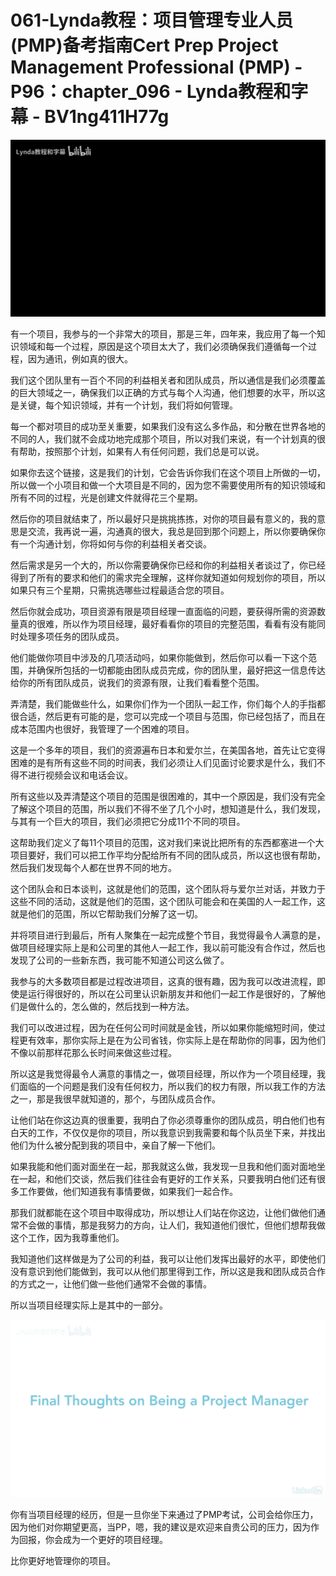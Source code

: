# 061-Lynda教程：项目管理专业人员(PMP)备考指南Cert Prep Project Management Professional (PMP) - P96：chapter_096 - Lynda教程和字幕 - BV1ng411H77g

![](img/c37b2b40681f8fbbe66a1167546257ed_0.png)

有一个项目，我参与的一个非常大的项目，那是三年，四年来，我应用了每一个知识领域和每一个过程，原因是这个项目太大了，我们必须确保我们遵循每一个过程，因为通讯，例如真的很大。

我们这个团队里有一百个不同的利益相关者和团队成员，所以通信是我们必须覆盖的巨大领域之一，确保我们以正确的方式与每个人沟通，他们想要的水平，所以这是关键，每个知识领域，并有一个计划，我们将如何管理。

每一个都对项目的成功至关重要，如果我们没有这么多作品，和分散在世界各地的不同的人，我们就不会成功地完成那个项目，所以对我们来说，有一个计划真的很有帮助，按照那个计划，如果有人有任何问题，我们总是可以说。

如果你去这个链接，这是我们的计划，它会告诉你我们在这个项目上所做的一切，所以做一个小项目和做一个大项目是不同的，因为您不需要使用所有的知识领域和所有不同的过程，光是创建文件就得花三个星期。

然后你的项目就结束了，所以最好只是挑挑拣拣，对你的项目最有意义的，我的意思是交流，我再说一遍，沟通真的很大，我总是回到那个问题上，所以你要确保你有一个沟通计划，你将如何与你的利益相关者交谈。

然后需求是另一个大的，所以你需要确保你已经和你的利益相关者谈过了，你已经得到了所有的要求和他们的需求完全理解，这样你就知道如何规划你的项目，所以如果只有三个星期，只需挑选哪些过程最适合您的项目。

然后你就会成功，项目资源有限是项目经理一直面临的问题，要获得所需的资源数量真的很难，所以作为项目经理，最好看看你的项目的完整范围，看看有没有能同时处理多项任务的团队成员。

他们能做你项目中涉及的几项活动吗，如果你能做到，然后你可以看一下这个范围，并确保所包括的一切都能由团队成员完成，你的团队里，最好把这一信息传达给你的所有团队成员，说我们的资源有限，让我们看看整个范围。

弄清楚，我们能做些什么，如果你们作为一个团队一起工作，你们每个人的手指都很合适，然后更有可能的是，您可以完成一个项目与范围，你已经包括了，而且在成本范围内也很好，我管理了一个困难的项目。

这是一个多年的项目，我们的资源遍布日本和爱尔兰，在美国各地，首先让它变得困难的是有所有这些不同的时间表，我们必须让人们见面讨论要求是什么，我们不得不进行视频会议和电话会议。

所有这些以及弄清楚这个项目的范围是很困难的，其中一个原因是，我们没有完全了解这个项目的范围，所以我们不得不坐了几个小时，想知道是什么，我们发现，与其有一个巨大的项目，我们必须把它分成11个不同的项目。

这帮助我们定义了每11个项目的范围，这对我们来说比把所有的东西都塞进一个大项目要好，我们可以把工作平均分配给所有不同的团队成员，所以这也很有帮助，然后我们发现每个人都在世界不同的地方。

这个团队会和日本谈判，这就是他们的范围，这个团队将与爱尔兰对话，并致力于这些不同的活动，这就是他们的范围，这个团队可能会和在美国的人一起工作，这就是他们的范围，所以它帮助我们分解了这一切。

并将项目进行到最后，所有人聚集在一起完成整个节目，我觉得最令人满意的是，做项目经理实际上是和公司里的其他人一起工作，我以前可能没有合作过，然后也发现了公司的一些新东西，我可能不知道公司这么做了。

我参与的大多数项目都是过程改进项目，这真的很有趣，因为我可以改进流程，即使是运行得很好的，所以在公司里认识新朋友并和他们一起工作是很好的，了解他们是做什么的，怎么做的，然后找到一种方法。

我们可以改进过程，因为在任何公司时间就是金钱，所以如果你能缩短时间，使过程更有效率，那你实际上是在为公司省钱，你实际上是在帮助你的同事，因为他们不像以前那样花那么长时间来做这些过程。

所以这是我觉得最令人满意的事情之一，做项目经理，所以作为一个项目经理，我们面临的一个问题是我们没有任何权力，所以我们的权力有限，所以我工作的方法之一，那是我很早就知道的，那个，与团队成员合作。

让他们站在你这边真的很重要，我明白了你必须尊重你的团队成员，明白他们也有白天的工作，不仅仅是你的项目，所以我意识到我需要和每个队员坐下来，并找出他们为什么被分配到我的项目中，亲自了解一下他们。

如果我能和他们面对面坐在一起，那我就这么做，我发现一旦我和他们面对面地坐在一起，和他们交谈，然后我们往往会有更好的工作关系，只要我明白他们还有很多工作要做，他们知道我有事情要做，如果我们一起合作。

那我们就都能在这个项目中取得成功，所以想让人们站在你这边，让他们做他们通常不会做的事情，那是我努力的方向，让人们，我知道他们很忙，但他们想帮我做这个工作，因为我尊重他们。

我知道他们这样做是为了公司的利益，我可以让他们发挥出最好的水平，即使他们没有意识到他们能做到，我可以从他们那里得到工作，所以这是我和团队成员合作的方式之一，让他们做一些他们通常不会做的事情。

所以当项目经理实际上是其中的一部分。

![](img/c37b2b40681f8fbbe66a1167546257ed_2.png)

你有当项目经理的经历，但是一旦你坐下来通过了PMP考试，公司会给你压力，因为他们对你期望更高，当PP，嗯，我的建议是欢迎来自贵公司的压力，因为作为回报，你会成为一个更好的项目经理。

比你更好地管理你的项目。